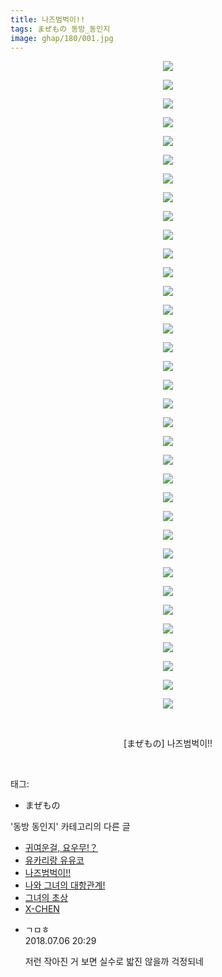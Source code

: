 ```yaml
---
title: 나즈범벅이!!
tags: まぜもの 동방_동인지
image: ghap/180/001.jpg
---
```

<div class="article">
<p style="text-align: center; clear: none; float: none;"><img src="{{ site.nasurl }}/ghap/180/001.jpg"/></p>
<p style="text-align: center; clear: none; float: none;"><img src="{{ site.nasurl }}/ghap/180/002.jpg"/></p>
<p style="text-align: center; clear: none; float: none;"><img src="{{ site.nasurl }}/ghap/180/003.jpg"/></p>
<p style="text-align: center; clear: none; float: none;"><img src="{{ site.nasurl }}/ghap/180/004.jpg"/></p>
<p style="text-align: center; clear: none; float: none;"><img src="{{ site.nasurl }}/ghap/180/005.jpg"/></p>
<p style="text-align: center; clear: none; float: none;"><img src="{{ site.nasurl }}/ghap/180/006.jpg"/></p>
<p style="text-align: center; clear: none; float: none;"><img src="{{ site.nasurl }}/ghap/180/007.jpg"/></p>
<p style="text-align: center; clear: none; float: none;"><img src="{{ site.nasurl }}/ghap/180/008.jpg"/></p>
<p style="text-align: center; clear: none; float: none;"><img src="{{ site.nasurl }}/ghap/180/009.jpg"/></p>
<p style="text-align: center; clear: none; float: none;"><img src="{{ site.nasurl }}/ghap/180/010.jpg"/></p>
<p style="text-align: center; clear: none; float: none;"><img src="{{ site.nasurl }}/ghap/180/011.jpg"/></p>
<p style="text-align: center; clear: none; float: none;"><img src="{{ site.nasurl }}/ghap/180/012.jpg"/></p>
<p style="text-align: center; clear: none; float: none;"><img src="{{ site.nasurl }}/ghap/180/013.jpg"/></p>
<p style="text-align: center; clear: none; float: none;"><img src="{{ site.nasurl }}/ghap/180/014.jpg"/></p>
<p style="text-align: center; clear: none; float: none;"><img src="{{ site.nasurl }}/ghap/180/015.jpg"/></p>
<p style="text-align: center; clear: none; float: none;"><img src="{{ site.nasurl }}/ghap/180/016.jpg"/></p>
<p style="text-align: center; clear: none; float: none;"><img src="{{ site.nasurl }}/ghap/180/017.jpg"/></p>
<p style="text-align: center; clear: none; float: none;"><img src="{{ site.nasurl }}/ghap/180/018.jpg"/></p>
<p style="text-align: center; clear: none; float: none;"><img src="{{ site.nasurl }}/ghap/180/019.jpg"/></p>
<p style="text-align: center; clear: none; float: none;"><img src="{{ site.nasurl }}/ghap/180/020.jpg"/></p>
<p style="text-align: center; clear: none; float: none;"><img src="{{ site.nasurl }}/ghap/180/021.jpg"/></p>
<p style="text-align: center; clear: none; float: none;"><img src="{{ site.nasurl }}/ghap/180/022.jpg"/></p>
<p style="text-align: center; clear: none; float: none;"><img src="{{ site.nasurl }}/ghap/180/023.jpg"/></p>
<p style="text-align: center; clear: none; float: none;"><img src="{{ site.nasurl }}/ghap/180/024.jpg"/></p>
<p style="text-align: center; clear: none; float: none;"><img src="{{ site.nasurl }}/ghap/180/025.jpg"/></p>
<p style="text-align: center; clear: none; float: none;"><img src="{{ site.nasurl }}/ghap/180/026.jpg"/></p>
<p style="text-align: center; clear: none; float: none;"><img src="{{ site.nasurl }}/ghap/180/027.jpg"/></p>
<p style="text-align: center; clear: none; float: none;"><img src="{{ site.nasurl }}/ghap/180/028.jpg"/></p>
<p style="text-align: center; clear: none; float: none;"><img src="{{ site.nasurl }}/ghap/180/029.jpg"/></p>
<p style="text-align: center; clear: none; float: none;"><img src="{{ site.nasurl }}/ghap/180/030.jpg"/></p>
<p style="text-align: center; clear: none; float: none;"><img src="{{ site.nasurl }}/ghap/180/031.jpg"/></p>
<p style="text-align: center; clear: none; float: none;"><img src="{{ site.nasurl }}/ghap/180/032.jpg"/></p>
<p style="text-align: center; clear: none; float: none;"><img src="{{ site.nasurl }}/ghap/180/033.jpg"/></p>
<p style="text-align: center; clear: none; float: none;"><img src="{{ site.nasurl }}/ghap/180/034.jpg"/></p>
<p style="text-align: center; clear: none; float: none;"><img src="{{ site.nasurl }}/ghap/180/035.jpg"/></p>
<p style="text-align: center; clear: none; float: none;"><br/></p>
<p style="text-align: center; clear: none; float: none;">[まぜもの] 나즈범벅이!!</p>
<p><br/></p>
</div><div class="tagTrail">
<p>태그: </p>
<ul>
<li>まぜもの</li>
</ul>
</div><div class="another">
<p>'동방 동인지' 카테고리의 다른 글</p>
<ul>
<li><a href="/2016-06-18-ghap_182">귀여운걸, 요우무!？</a></li>
<li><a href="/2016-06-18-ghap_181">유카리랑 유유코</a></li>
<li><a href="/2016-06-18-ghap_180">나즈범벅이!!</a></li>
<li><a href="/2016-06-18-ghap_179">나와 그녀의 대항관계!</a></li>
<li><a href="/2016-06-18-ghap_178">그녀의 초상</a></li>
<li><a href="/2016-06-18-ghap_177">X-CHEN</a></li>
</ul>
</div><div class="cb_module cb_fluid">
<div class="cb_wrt cb_profile">
<div class="comment">
<ul>
<li class="cb_thumb_off" id="comment15281639">
<div class="cb_comment_area">
<div class="cb_info_area">
<div class="cb_section">
<span class="cb_nick_name">ㄱㅁㅎ</span>
</div>
<div class="cb_section">
<span class="cb_date">2018.07.06 20:29 </span>
</div>
</div>
<div class="cb_dsc_comment">
<p class="cb_dsc">
											저런 작아진 거 보면 실수로 밟진 않을까 걱정되네
										</p>
</div>
</div></li>
</ul>
</div>
</div><!-- commentList close -->
</div>